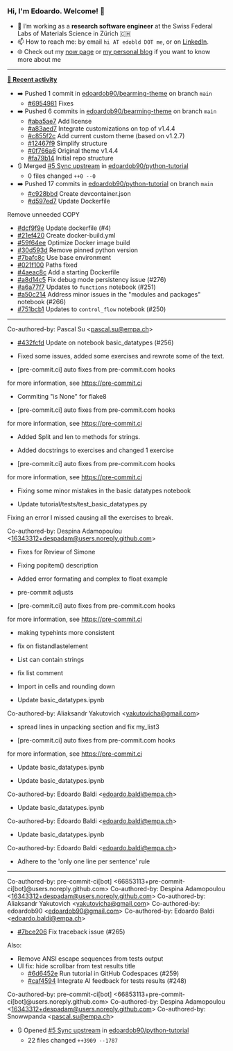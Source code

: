 ### Hi, I'm Edoardo. Welcome! 👋 

- 🔭 I’m working as a **research software engineer** at the Swiss Federal Labs of Materials Science in Zürich 🇨🇭
- 📫 How to reach me: by email `hi AT edobld DOT me`, or on [LinkedIn](https://linkedin.com/in/edobld).
- 🌐 Check out my [now page](https://edoardob.im/now) or [my personal blog](https://blog.edoardob.im) if you want to know more about me

---

**[📰 Recent activity](https://github.com/edoardob90)**
* ➡️ Pushed 1 commit in [edoardob90/bearming-theme](https://github.com/edoardob90/bearming-theme) on branch `main`
  * [#6954981](https://github.com/edoardob90/bearming-theme/commit/6954981) Fixes
* ➡️ Pushed 6 commits in [edoardob90/bearming-theme](https://github.com/edoardob90/bearming-theme) on branch `main`
  * [#aba5ae7](https://github.com/edoardob90/bearming-theme/commit/aba5ae7) Add license
  * [#a83aed7](https://github.com/edoardob90/bearming-theme/commit/a83aed7) Integrate customizations on top of v1.4.4
  * [#c855f2c](https://github.com/edoardob90/bearming-theme/commit/c855f2c) Add current custom theme (based on v1.2.7)
  * [#12467f9](https://github.com/edoardob90/bearming-theme/commit/12467f9) Simplify structure
  * [#0f766a6](https://github.com/edoardob90/bearming-theme/commit/0f766a6) Original theme v1.4.4
  * [#fa79b14](https://github.com/edoardob90/bearming-theme/commit/fa79b14) Initial repo structure
* 🔃 Merged [#5 Sync upstream](https://github.com/edoardob90/python-tutorial/pull/5) in [edoardob90/python-tutorial](https://github.com/edoardob90/python-tutorial)
  * 0 files changed `++0 --0`
* ➡️ Pushed 17 commits in [edoardob90/python-tutorial](https://github.com/edoardob90/python-tutorial) on branch `main`
  * [#c928bbd](https://github.com/edoardob90/python-tutorial/commit/c928bbd) Create devcontainer.json
  * [#d597ed7](https://github.com/edoardob90/python-tutorial/commit/d597ed7) Update Dockerfile

Remove unneeded COPY
  * [#dcf9f9e](https://github.com/edoardob90/python-tutorial/commit/dcf9f9e) Update dockerfile (#4)
  * [#21ef420](https://github.com/edoardob90/python-tutorial/commit/21ef420) Create docker-build.yml
  * [#59f64ee](https://github.com/edoardob90/python-tutorial/commit/59f64ee) Optimize Docker image build
  * [#30d593d](https://github.com/edoardob90/python-tutorial/commit/30d593d) Remove pinned python version
  * [#7bafc8c](https://github.com/edoardob90/python-tutorial/commit/7bafc8c) Use base environment
  * [#021f100](https://github.com/edoardob90/python-tutorial/commit/021f100) Paths fixed
  * [#4aeac8c](https://github.com/edoardob90/python-tutorial/commit/4aeac8c) Add a starting Dockerfile
  * [#a8d14c5](https://github.com/edoardob90/python-tutorial/commit/a8d14c5) Fix debug mode persistency issue (#276)
  * [#a6a77f7](https://github.com/edoardob90/python-tutorial/commit/a6a77f7) Updates to `functions` notebook (#251)
  * [#a50c214](https://github.com/edoardob90/python-tutorial/commit/a50c214) Address minor issues in the &#34;modules and packages&#34; notebook (#266)
  * [#751bcb1](https://github.com/edoardob90/python-tutorial/commit/751bcb1) Updates to `control_flow` notebook (#250)

---------
Co-authored-by: Pascal Su &lt;pascal.su@empa.ch&gt;
  * [#432fcfd](https://github.com/edoardob90/python-tutorial/commit/432fcfd) Update on notebook basic_datatypes (#256)

* Fixed some issues, added some exercises and
rewrote some of the text.

* [pre-commit.ci] auto fixes from pre-commit.com hooks

for more information, see https://pre-commit.ci

* Commiting &#34;is None&#34; for flake8

* [pre-commit.ci] auto fixes from pre-commit.com hooks

for more information, see https://pre-commit.ci

* Added Split and len to methods for strings.

* Added docstrings to exercises and changed 1 exercise

* [pre-commit.ci] auto fixes from pre-commit.com hooks

for more information, see https://pre-commit.ci

* Fixing some minor mistakes in the basic datatypes notebook

* Update tutorial/tests/test_basic_datatypes.py

Fixing an error I missed causing all the exercises to break.

Co-authored-by: Despina Adamopoulou &lt;16343312+despadam@users.noreply.github.com&gt;

* Fixes for Review of Simone

* Fixing popitem() description

* Added error formating and complex to float example

* pre-commit adjusts

* [pre-commit.ci] auto fixes from pre-commit.com hooks

for more information, see https://pre-commit.ci

* making typehints more consistent

* fix on fistandlastelement

* List can contain strings

* fix list comment

* Import in cells and rounding down

* Update basic_datatypes.ipynb

Co-authored-by: Aliaksandr Yakutovich &lt;yakutovicha@gmail.com&gt;

* spread lines in unpacking section and fix my_list3

* [pre-commit.ci] auto fixes from pre-commit.com hooks

for more information, see https://pre-commit.ci

* Update basic_datatypes.ipynb

* Update basic_datatypes.ipynb

Co-authored-by: Edoardo Baldi &lt;edoardo.baldi@empa.ch&gt;

* Update basic_datatypes.ipynb

Co-authored-by: Edoardo Baldi &lt;edoardo.baldi@empa.ch&gt;

* Update basic_datatypes.ipynb

Co-authored-by: Edoardo Baldi &lt;edoardo.baldi@empa.ch&gt;

* Adhere to the &#39;only one line per sentence&#39; rule

---------

Co-authored-by: pre-commit-ci[bot] &lt;66853113+pre-commit-ci[bot]@users.noreply.github.com&gt;
Co-authored-by: Despina Adamopoulou &lt;16343312+despadam@users.noreply.github.com&gt;
Co-authored-by: Aliaksandr Yakutovich &lt;yakutovicha@gmail.com&gt;
Co-authored-by: edoardob90 &lt;edoardob90@gmail.com&gt;
Co-authored-by: Edoardo Baldi &lt;edoardo.baldi@empa.ch&gt;
  * [#7bce206](https://github.com/edoardob90/python-tutorial/commit/7bce206) Fix traceback issue (#265)

Also:
* Remove ANSI escape sequences from tests output
* UI fix: hide scrollbar from test results title
  * [#6d6452e](https://github.com/edoardob90/python-tutorial/commit/6d6452e) Run tutorial in GitHub Codespaces (#259)
  * [#caf4594](https://github.com/edoardob90/python-tutorial/commit/caf4594) Integrate AI feedback for tests results (#248)

Co-authored-by: pre-commit-ci[bot] &lt;66853113+pre-commit-ci[bot]@users.noreply.github.com&gt;
Co-authored-by: Despina Adamopoulou &lt;16343312+despadam@users.noreply.github.com&gt;
Co-authored-by: Snowwpanda &lt;pascal.su@empa.ch&gt;
* 🔃 Opened [#5 Sync upstream](https://github.com/edoardob90/python-tutorial/pull/5) in [edoardob90/python-tutorial](https://github.com/edoardob90/python-tutorial)
  * 22 files changed `++3909 --1787`


